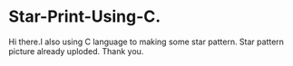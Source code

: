 # Star-Print-Using-C.
Hi there.I also using C language to making some star pattern.
Star pattern picture already uploded.
Thank you.
